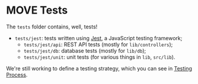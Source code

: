 # MOVE Tests

The `tests` folder contains, well, tests!

- `tests/jest`: tests written using [Jest](https://jestjs.io/), a JavaScript testing framework;
  - `tests/jest/api`: REST API tests (mostly for `lib/controllers`);
  - `tests/jest/db`: database tests (mostly for `lib/db`);
  - `tests/jest/unit`: unit tests (for various things in `lib`, `src/lib`).

We're still working to define a testing strategy, which you can see in [Testing Process](https://www.notion.so/bditto/Testing-Process-f22e9477a20d4847a3038e14d8512594).
